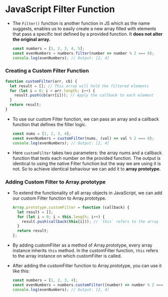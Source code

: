 # JavaScript Filter Function

- The `Filter()` function is another function in JS which as the name suggests, enables us to easily create a new array filled with elements that pass a specific test defined by a provided function. It **does not alter the original array.**

  ```js
  const numbers = [1, 2, 3, 4, 5];
  const evenNumbers = numbers.filter(number => number % 2 === 0);
  console.log(evenNumbers); // Output: [2, 4]
  ```

### Creating a Custom Filter Function

  ```js
  function customFilter(arr, cb) {
    let result = []; // This array will hold the filtered elements
    for (let i = 0; i < arr.length; i++) {
      result.push(cb(arr[i])); // Apply the callback to each element
    }
    return result;
  }
  ```

- To use our custom Filter function, we can pass an array and a callback function that defines the filter logic.

  ```js
  const nums = [1, 2, 3, 4];
  const evenNumbers = customFilter(nums, (val) => val % 2 === 0);
  console.log(evenNumbers); // Output: [2, 4]
  ```

- Here `customFilter` takes two parameters: the array nums and a callback function that tests each number on the provided function. The output is identical to using the native Filter function but the way we are using it is not. So to achieve identical behaviour we can add it to **array prototype.**

### Adding Custom Filter to Array.prototype

- To extend the functionality of all array objects in JavaScript, we can add our custom Filter function to Array.prototype.

  ```js
  Array.prototype.customFilter = function (callback) {
    let result = [];
    for (let i = 0; i < this.length; i++) {
      result.push(callback(this[i])); // `this` refers to the array
    }
    return result;
  };
  ```

- By adding customFilter as a method of Array.prototype, every array instance inherits `this` method. In the customFilter function, `this` refers to the array instance on which customFilter is called.
- After adding the customFilter function to Array.prototype, you can use it like this:

  ```js
  const numbers = [1, 2, 3, 4];
  const evenNumbers = numbers.customFilter((number) => number % 2 === 0);
  console.log(evenNumbers); // Output: [2, 4]
  ```
